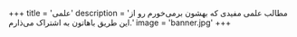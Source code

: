 +++
title = 'علمی'
description = 'مطالب علمی مفیدی که بهشون برمی‌خورم رو از این طریق باهاتون به اشتراک می‌ذارم.'
image = 'banner.jpg'
+++